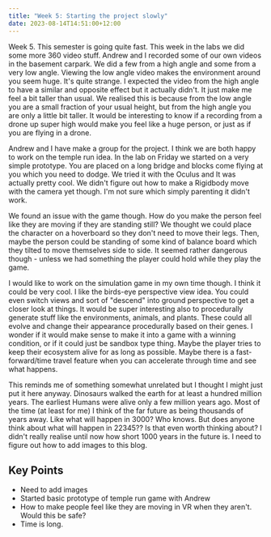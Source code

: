 ```yaml
---
title: "Week 5: Starting the project slowly"
date: 2023-08-14T14:51:00+12:00
---
```

Week 5. This semester is going quite fast. This week in the labs we did some more 360 video stuff. Andrew and I recorded some of our own videos in the basement carpark. We did a few from a high angle and some from a very low angle. Viewing the low angle video makes the environment around you seem huge. It's quite strange. I expected the video from the high angle to have a similar and opposite effect but it actually didn't. It just make me feel a bit taller than usual. We realised this is because from the low angle you are a small fraction of your usual height, but from the high angle you are only a little bit taller. It would be interesting to know if a recording from a drone up super high would make you feel like a huge person, or just as if you are flying in a drone.

Andrew and I have make a group for the project. I think we are both happy to work on the temple run idea. In the lab on Friday we started on a very simple prototype. You are placed on a long bridge and blocks come flying at you which you need to dodge. We tried it with the Oculus and It was actually pretty cool. We didn't figure out how to make a Rigidbody move with the camera yet though. I'm not sure which simply parenting it didn't work. 

We found an issue with the game though. How do you make the person feel like they are moving if they are standing still? We thought we could place the character on a hoverboard so they don't need to move their legs. Then, maybe the person could be standing of some kind of balance board which they tilted to move themselves side to side. It seemed rather dangerous though - unless we had something the player could hold while they play the game. 

I would like to work on the simulation game in my own time though. I think it could be very cool. I like the birds-eye perspective view idea. You could even switch views and sort of "descend" into ground perspective to get a closer look at things. It would be super interesting also to procedurally generate stuff like the environments, animals, and plants. These could all evolve and change their appearance procedurally based on their genes. I wonder if it would make sense to make it into a game with a winning condition, or if it could just be sandbox type thing. Maybe the player tries to keep their ecosystem alive for as long as possible. Maybe there is a fast-forward/time travel feature when you can accelerate through time and see what happens. 

This reminds me of something somewhat unrelated but I thought I might just put it here anyway. Dinosaurs walked the earth for at least a hundred million years.  The earliest Humans were alive only a few million years ago. Most of the time (at least for me) I think of the far future as being thousands of years away. Like what will happen in 3000? Who knows. But does anyone think about what will happen in 22345?? Is that even worth thinking about? I didn't really realise until now how short 1000 years in the future is.
I need to figure out how to add images to this blog.

## Key Points
- Need to add images
- Started basic prototype of temple run game with Andrew
- How to make people feel like they are moving in VR when they aren't. Would this be safe?
- Time is long.


